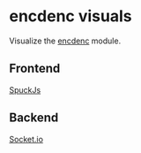 # encdenc visuals
Visualize the [encdenc](https://www.npmjs.com/package/encdenc) module.

## Frontend
[SpuckJs](https://github.com/spuckhafte/SpuckJs)

## Backend
[Socket.io](https://socket.io)
